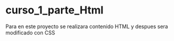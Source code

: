 # curso_1_parte_Html
Para en este proyecto se realizara contenido HTML y despues sera modificado con CSS
